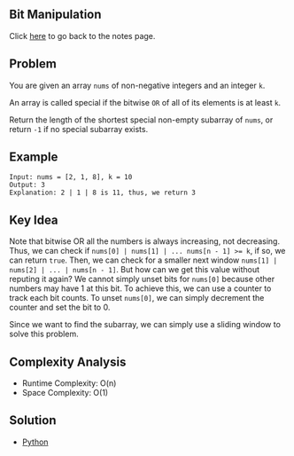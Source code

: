 ## Bit Manipulation
Click [here](../notes.md) to go back to the notes page.

## Problem
You are given an array `nums` of non-negative integers and an integer `k`.

An array is called special if the bitwise `OR` of all of its elements is at least `k`.

Return the length of the shortest special non-empty subarray of `nums`, or return `-1` if no special subarray exists.

## Example
```
Input: nums = [2, 1, 8], k = 10
Output: 3
Explanation: 2 | 1 | 8 is 11, thus, we return 3
```

## Key Idea
Note that bitwise OR all the numbers is always increasing, not decreasing. Thus, we can check if `nums[0] | nums[1] | ... nums[n - 1] >= k`, if so, we can return `true`. Then, we can check for a smaller next window `nums[1] | nums[2] | ... | nums[n - 1]`. But how can we get this value without reputing it again? We cannot simply unset bits for `nums[0]` because other numbers may have 1 at this bit. To achieve this, we can use a counter to track each bit counts. To unset `nums[0]`, we can simply decrement the counter and set the bit to 0.

Since we want to find the subarray, we can simply use a sliding window to solve this problem.

## Complexity Analysis
- Runtime Complexity: O(n)
- Space Complexity: O(1)

## Solution
- [Python](./solution.py)